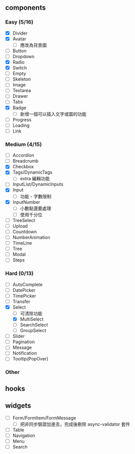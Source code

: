 ## components

### Easy (5/16)
- [x] Divider
- [x] Avatar
  - [ ] 應改為背景圖
- [ ] Button
- [ ] Dropdown
- [x] Radio
- [x] Switch
- [ ] Empty
- [ ] Skeleton
- [ ] Image
- [ ] Textarea
- [ ] Drawer
- [ ] Tabs
- [x] Badge
  - [ ] 新增一個可以插入文字或圖的功能
- [ ] Progress
- [ ] Loading
- [ ] Link

### Medium (4/15)
- [ ] Accordion
- [ ] Breadcrumb
- [x] Checkbox
- [x] Tags/DynamicTags
  - [ ] extra 編輯功能
- [ ] InputList/DynamicInputs
- [x] Input
  - [ ] 功能 - 字數限制
- [x] InputNumber
  - [ ] 小數點還要處理
  - [ ] 使用千分位
- [ ] TreeSelect
- [ ] Upload
- [ ] Countdown
- [ ] NumberAnimation
- [ ] TimeLine
- [ ] Tree
- [ ] Modal
- [ ] Steps

### Hard (0/13)
- [ ] AutoComplete
- [ ] DatePicker
- [ ] TimePicker
- [ ] Transfer
- [x] Select
  - [ ] 可清除功能
  - [x] MultiSelect
  - [ ] SearchSelect
  - [ ] GroupSelect
- [ ] Slider
- [ ] Pagination
- [ ] Message
- [ ] Notification
- [ ] Tooltip(PopOver)

### Other

## hooks

## widgets
- [ ] Form/FormItem/FormMessage
  - [ ] 把非同步驗證加進去，完成後刪除 async-validator 套件
- [ ] Table
- [ ] Navigation
- [ ] Menu
- [ ] Search